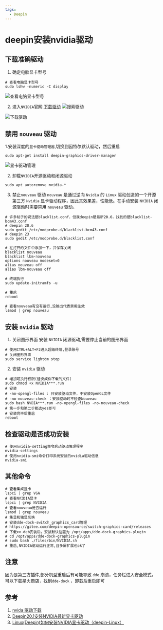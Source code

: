 ```yaml
---
tags:
  - Deepin
---
```

# deepin安装nvidia驱动

## 下载准确驱动
1. 确定电脑显卡型号
```shell
# 查看电脑显卡型号
sudo lshw -numeric -C display
```
![查看电脑显卡型号](/Images/Deepin/Deepin安装nvidia驱动/step_1.png '查看电脑显卡型号')

2. 进入`NVIDIA`官网 [下载驱动](https://www.nvidia.cn/Download/index.aspx?lang=cn)
![搜索驱动](/Images/Deepin/Deepin安装nvidia驱动/step_2.png '搜索驱动')

![下载驱动](/Images/Deepin/Deepin安装nvidia驱动/step_3.png '下载驱动')

## 禁用 `nouveau` 驱动
1.安装深度的`显卡驱动管理器`,切换到因特尔默认驱动，然后重启
```shell
sudo apt-get install deepin-graphics-driver-manager
```
![显卡驱动管理](/Images/Deepin/Deepin安装nvidia驱动/step_4.png '显卡驱动管理')

2. 卸载`NVIDIA`开源驱动和闭源驱动
```shell
sudo apt autoremove nvidia-*
```

3. 禁止`nouveau` 驱动
`nouveau` 是通过逆向 `Nvidia` 的 `Linux` 驱动创造的一个开源第三方 `Nvidia` 显卡驱动程序，因此其效果差，性能低。在手动安装 `NVIDIA` 闭源驱动时需要禁用 `nouveau` 驱动。
```shell
# 许多帖子的说法是blacklist.conf，但我deepin是最新20.6，找到的是blacklist-bcm43.conf
# deepin 20.6
sudo gedit /etc/modprobe.d/blacklist-bcm43.conf
# deepin 23
sudo gedit /etc/modprobe.d/blacklist.conf

# 在打开的文件中添加一下，并保存关闭
blacklist nouveau
blacklist lbm-nouveau
options nouveau modeset=0
alias nouveau off
alias lbm-nouveau off

# 终端执行
sudo update-initramfs -u

# 重启
reboot

# 查看nouveau有没有运行,没输出代表禁用生效
lsmod | grep nouveau
```

## 安装 `nvidia` 驱动

1. 关闭图形界面
安装 `NVIDIA` 闭源驱动,需要停止当前的图形界面
```shell
# 使用CTRL+ALT+F2进入超级终端,登录账号
# 关闭图形界面
sudo service lightdm stop
```

2. 安装 `nvidia` 驱动
```shell
# 增加可执行权限(替换成你下载的文件)
sudo chmod +x NVIDIA***.run
# 安装
# -no-opengl-files : 只安装驱动文件，不安装OpenGL文件
# -no-nouveau-check ：安装驱动时不检查Nouveau
sudo bash NVDIA***.run -no-opengl-files -no-nouveau-check
# 第一步和第二步都选yes即可
# 安装完毕后重启
reboot
```

## 检查驱动是否成功安装
```shell
# 使用nvidia-setting命令启动驱动管理程序
nvidia-settings
# 使用nvidia-smi命令打印系统安装的nvidia驱动信息
nvidia-smi
```

## 其他命令
```shell
# 查看集成显卡
lspci | grep VGA
# 查看NVIDIA显卡
lspci | grep NVIDIA
# 查看nouveau是否运行
lsmod | grep nouveau
# 集显和独显切换
# 安装dde-dock-switch_graphics_card管理
# https://gitee.com/deepin-opensource/switch-graphics-card/releases
# 下载xx.deb安装后，安装默认位置为 /opt/apps/dde-dock-graphics-plugin
# cd /opt/apps/dde-dock-graphics-plugin
# sudo bash ./files/bin/NVIDIA.sh
# 重启,NVIDIA驱动运行正常,且多屏扩展也ok了
```

## 注意
因为是第三方插件,部分机型重启后有可能导致 `dde` 崩溃，任务栏进入安全模式。可以下载星火商店，找到`dde-dock` ，卸载后重启即可

## 参考
1. [nvida 驱动下载](https://www.nvidia.cn/geforce/drivers/)
1. [Deepin20.1安装NVIDIA最新显卡驱动](https://bbs.deepin.org/post/213544)
1. [Linux(Deepin)如何安装NVIDIA显卡驱动（deepin-Linux）](https://www.likecs.com/show-187504.html)
